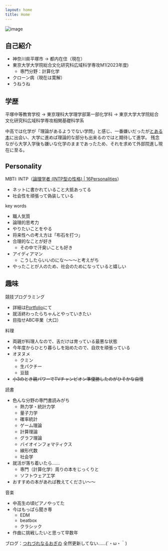 ```yaml
---
layout: home
title: Home
---
```


![image](profile.png)

## 自己紹介
- 神奈川県平塚市 → 都内在住（現在）
- 東京大学大学院総合文化研究科広域科学専攻M1(2023年度)
  - 専門分野：計算化学
- クローン病（現在は寛解）
- うねうね

## 学歴

平塚中等教育学校 → 東京理科大学理学部第一部化学科 → 東京大学大学院総合文化研究科広域科学専攻相関基礎科学系

中高では化学が「理論があるようでない学問」と感じ、一番嫌いだったが[とある本](https://www.sanseido-publ.co.jp/np/detail/26093/)に出会い、大学に進めば理論的な部分も出来るのではと期待して進学。
残念ながら大学入学後も嫌いな化学のままであったため、それを求めて外部院進し現在に至る。

## Personality 

MBTI: INTP（[論理学者 (INTP型の性格) | 16Personalities](https://www.16personalities.com/ja/intp%E5%9E%8B%E3%81%AE%E6%80%A7%E6%A0%BC)）
- ネットに書かれていること大抵あってる
- 社会性を頑張って偽装している

key words
- 職人気質
- 論理的思考力
- やりたいことをやる
- 将来性への考え方は「布石を打つ」
- 合理的なことが好き
  - その中で汗臭いことも好き
- アイディアマン
  - こうしたらいいのにな～～～と考えがち
- やったことが人のため、社会のためになっていると嬉しい


## 趣味

競技プログラミング
- 詳細は[Portfolio](/portfolio)にて
- 就活終わったらちゃんとやっていきたい
- 目指せABC卒業（大口）


料理
- 両親が料理人なので、舌だけは育っている最悪な状態
- 今年度からひとり暮らしを始めたので、自炊を頑張っている
- オヌヌメ
  - クミン
  - 生パクチー
  - 豆鼓
- ~~小3のとき親パワーでTVチャンピオン準優勝したのがひそかな自慢~~

読書
- 色んな分野の専門書読みがち
  - 熱力学・統計力学
  - 量子力学
  - 確率統計
  - ゲーム理論
  - 計算理論
  - グラフ理論
  - バイオインフォマティクス
  - 線形代数
  - 社会学
- 就活が落ち着いたら……
  - 専門（計算化学）周りの本をじっくりと
  - ソフトウェア工学
- おすすめの本があれば教えてください～～

音楽
- 中高生の頃ピアノやってた
- 今はもっぱら聞き専
  - EDM
  - beatbox
  - クラシック
- 作曲に挑戦したいと思って早数年


ブログ：[つれづれなるおぎの](https://oginoshikibu.hatenadiary.com/)
全然更新してない……(´・ω・｀)